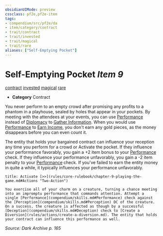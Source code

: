 ```yaml
---
obsidianUIMode: preview
cssclass: pf2e,pf2e-item
tags:
- compendium/src/pf2e/da
- item/category/contract
- trait/contract
- trait/invested
- trait/magical
- trait/rare
aliases: ["Self-Emptying Pocket"]
---
```

# Self-Emptying Pocket *Item 9*  
[contract](rules/traits/contract-lol.md)  [invested](rules/traits/invested.md)  [magical](rules/traits/magical.md)  [rare](rules/traits/rare.md)  

- **Category** Contract

You never perform to an empty crowd after promising any profits to a phantom in a playhouse, sealed by holes that appear in your pockets. By meeting with the attendees at your events, you can use [Performance](compendium/skills.md#Performance) instead of [Diplomacy](compendium/skills.md#Diplomacy) to [Gather Information](rules/actions/gather-information.md). When you would use [Performance](compendium/skills.md#Performance) to [Earn Income](rules/actions/earn-income.md), you don't earn any gold pieces, as the money disappears before you can even count it.

The entity that holds your bargained contract can influence your reception any time you perform for a crowd or Activate the pocket. If they influence your performance favorably, you gain a +2 item bonus to your [Performance](compendium/skills.md#Performance) check. If they influence your performance unfavorably, you gain a -2 item penalty to your [Performance](compendium/skills.md#Performance) check. If you've failed to earn the entity money in quite a while, it typically influences your performance unfavorably.

```ad-embed-ability
title: Activate [>>](rules/core-rulebook/chapter-9-playing-the-game.md#Actions "Two-Action")

You exercise all of your charm on a creature, turning a chance meeting into an impromptu performance that commands attention. Attempt a single [Performance](compendium/skills.md#Performance) check against the [Perception](compendium/skills.md#Perception) DC of the creature. On a success, the creature is affected as though by a successful [Deception](compendium/skills.md#Deception) check to [Create a Diversion](rules/actions/create-a-diversion.md). The entity that holds your contract can influence this performance as well.
```

*Source: Dark Archive p. 165*
